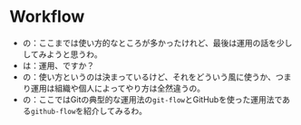 # Workflow
- の：ここまでは使い方的なところが多かったけれど、最後は運用の話を少ししてみようと思うわ。
- は：運用、ですか？
- の：使い方というのは決まっているけど、それをどういう風に使うか、つまり運用は組織や個人によってやり方は全然違うの。
- の：ここではGitの典型的な運用法の`git-flow`とGitHubを使った運用法である`github-flow`を紹介してみるわ。
